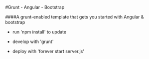 #Grunt - Angular - Bootstrap

####A grunt-enabled template that gets you started with Angular & bootstrap


* run 'npm install' to update

* develop with 'grunt'

* deploy with 'forever start server.js'



